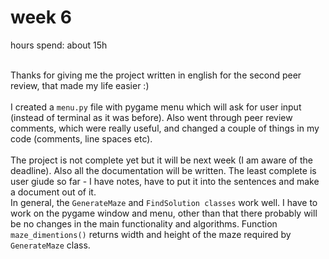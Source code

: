 # week 6
hours spend: about 15h <br/>
<br/>

Thanks for giving me the project written in english for the second peer review, that made my life easier :) <br/>
<br/>
I created a ```menu.py``` file with pygame menu which will ask for user input (instead of terminal as it was before). Also went through peer review comments, which were really useful, and changed a couple of things in my code (comments, line spaces etc). <br/>
<br/>
The project is not complete yet but it will be next week (I am aware of the deadline). Also all the documentation will be written. The least complete is user giude so far - I have notes, have to put it into the sentences and make a document out of it. <br/>
In general, the ```GenerateMaze``` and ```FindSolution classes``` work well. I have to work on the pygame window and menu, other than that there probably will be no changes in the main functionality and algorithms. Function ```maze_dimentions()``` returns width and height of the maze required by  ```GenerateMaze``` class.
